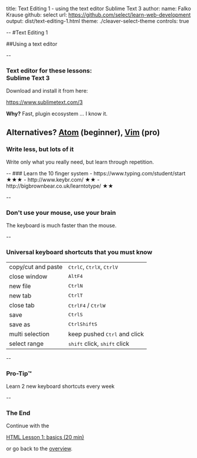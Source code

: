title: Text Editing 1 - using the text editor Sublime Text 3
author:
  name: Falko Krause
  github: select
  url: https://github.com/select/learn-web-development
output: dist/text-editing-1.html
theme: ./cleaver-select-theme
controls: true

--
#Text Editing 1

##Using a text editor

<!-- use dyslexic plugin -->

--
### Text editor for these lessons: <br>Sublime Text 3
Download and install it from here:

https://www.sublimetext.com/3

**Why?** Fast, plugin ecosystem … I know it.

**Alternatives?** [Atom](https://atom.io/) (beginner), [Vim](http://www.vim.org/) (pro)
--
### Write less, but lots of it
Write only what you really need, but learn through repetition.
<div></div>
--
### Learn the 10 finger system
- https://www.typing.com/student/start ★★★
- http://www.keybr.com/ ★★
- http://bigbrownbear.co.uk/learntotype/ ★★

--
### Don't use your mouse, use your brain
The keyboard is much faster than the mouse.

<!-- 
  + Ask audience why the are here, what they want to learn.
  + What you are learning here is supposed to solve your problems faster.
 -->

--
### Universal keyboard shortcuts that you must know

<table>
    <tr>
        <td>copy/cut and paste</td><td><kbd>Ctrl</kbd><kbd>C</kbd>, <kbd>Ctrl</kbd><kbd>X</kbd>, <kbd>Ctrl</kbd><kbd>V</kbd></td>
    </tr><tr>
        <td>close window</td><td><kbd>Alt</kbd><kbd>F4</kbd></td>
    </tr><tr>
        <td>new file</td><td><kbd>Ctrl</kbd><kbd>N</kbd></td>
    </tr><tr>
        <td>new tab</td><td><kbd>Ctrl</kbd><kbd>T</kbd></td>
    </tr><tr>
        <td>close tab</td><td><kbd>Ctrl</kbd><kbd>F4</kbd> / <kbd>Ctrl</kbd><kbd>W</kbd></td>
    </tr><tr>
        <td>save</td><td><kbd>Ctrl</kbd><kbd>S</kbd></td>
    </tr><tr>
        <td>save as</td><td><kbd>Ctrl</kbd><kbd>Shift</kbd><kbd>S</kbd></td>
    </tr><tr>
        <td>multi selection </td><td>keep pushed <kbd>Ctrl</kbd> and click</td>
    </tr><tr>
        <td>select range</td><td><kbd>shift</kbd> click, <kbd>shift</kbd> click</td>
    </tr>
</table>

--
### Pro-Tip™
Learn 2 new keyboard shortcuts every week

--
### The End
Continue with the 

<a href="html-lesson-1.html">HTML Lesson 1: basics (20 min)</a>

or go back to the <a href="https://github.com/select/learn-web-development">overview</a>.